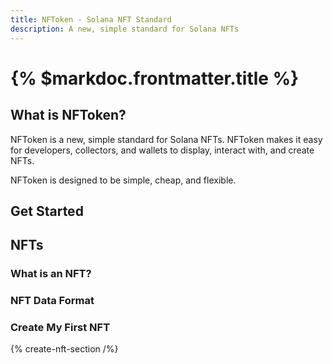 ```yaml
---
title: NFToken - Solana NFT Standard
description: A new, simple standard for Solana NFTs
---
```


# {% $markdoc.frontmatter.title %}

## What is NFToken?

NFToken is a new, simple standard for Solana NFTs. NFToken makes it easy for developers, collectors, and wallets to display, interact with, and create NFTs.

NFToken is designed to be simple, cheap, and flexible.

## Get Started

## NFTs

### What is an NFT?

### NFT Data Format

### Create My First NFT

{% create-nft-section /%}
